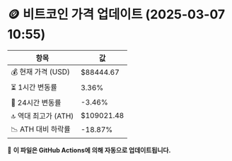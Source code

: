 # 🪙 비트코인 가격 업데이트 (2025-03-07 10:55)

| 항목                | 값 |
|--------------------|----------------|
| 💰 현재 가격 (USD) | $88444.67 |
| ⏳ 1시간 변동률    | 3.36% |
| 📆 24시간 변동률   | -3.46% |
| 🔝 역대 최고가 (ATH) | $109021.48 |
| 📉 ATH 대비 하락률 | -18.87% |

🔄 **이 파일은 GitHub Actions에 의해 자동으로 업데이트됩니다.**
